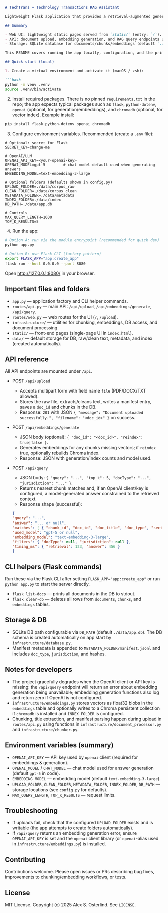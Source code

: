 ```markdown
# TechTrans — Technology Transactions RAG Assistant

Lightweight Flask application that provides a retrieval-augmented generation (RAG) interface for a corpus of technology-transaction documents. Upload documents, generate embeddings, and run queries that return both retrieved chunks and an optional model-generated answer.

## Summary

- Web UI: lightweight static pages served from `static/` (entry: `/`).
- API: document upload, embedding generation, and RAG query endpoints under `/api`.
- Storage: SQLite database for documents/chunks/embeddings (default `./data/app.db`) and filesystem folders for raw/clean text and metadata.

This README covers running the app locally, configuration, and the primary endpoints.

## Quick start (local)

1. Create a virtual environment and activate it (macOS / zsh):

```bash
python -m venv .venv
source .venv/bin/activate
```

2. Install required packages. There is no pinned `requirements.txt` in the repo; the app expects typical packages such as `flask`, `python-dotenv`, `openai` (optional, for generation/embeddings), and `chromadb` (optional, for vector index). Example install:

```bash
pip install flask python-dotenv openai chromadb
```

3. Configure environment variables. Recommended (create a `.env` file):

```
# Optional: secret for Flask
SECRET_KEY=change-me

# OpenAI/LLM
OPENAI_API_KEY=<your-openai-key>
OPENAI_MODEL=gpt-5        # chat model default used when generating answers
EMBEDDING_MODEL=text-embedding-3-large

# Optional folders (defaults shown in config.py)
UPLOAD_FOLDER=./data/corpus_raw
CLEAN_FOLDER=./data/corpus_clean
METADATA_FOLDER=./data/metadata
INDEX_FOLDER=./data/index
DB_PATH=./data/app.db

# Controls
MAX_QUERY_LENGTH=1000
TOP_K_RESULTS=5
```

4. Run the app:

```bash
# Option A: run via the module entrypoint (recommended for quick dev)
python app.py

# Option B: use Flask CLI (factory pattern)
export FLASK_APP="app:create_app"
flask run --host 0.0.0.0 --port 8080
```

Open http://127.0.0.1:8080/ in your browser.

## Important files and folders

- `app.py` — application factory and CLI helper commands.
- `routes/api.py` — main API: `/api/upload`, `/api/embeddings/generate`, `/api/query`.
- `routes/web.py` — web routes for the UI (`/`, `/upload`).
- `infrastructure/` — utilities for chunking, embeddings, DB access, and document processing.
- `static/` — front-end pages (single-page UI in `index.html`).
- `data/` — default storage for DB, raw/clean text, metadata, and index (created automatically).

## API reference

All API endpoints are mounted under `/api`.

- POST `/api/upload`
	- Accepts multipart form with field name `file` (PDF/DOCX/TXT allowed).
	- Stores the raw file, extracts/cleans text, writes a manifest entry, saves a `doc_id` and chunks in the DB.
	- Response: `201` with JSON `{ "message": "Document uploaded successfully.", "filename": "<doc_id>" }` on success.

- POST `/api/embeddings/generate`
	- JSON body (optional): `{ "doc_id": "<doc_id>", "reindex": true|false }`.
	- Generates embeddings for any chunks missing vectors; if `reindex` true, optionally rebuilds Chroma index.
	- Response: JSON with generation/index counts and model used.

- POST `/api/query`
	- JSON body: `{ "query": "...", "top_k": 5, "docType": "...", "jurisdiction": "..." }`.
	- Returns nearest chunk matches and, if an OpenAI client/key is configured, a model-generated answer constrained to the retrieved context.
	- Response shape (successful):
	```json
	{
	"query": "...",
	"answer": "... or null",
	"matches": [ { "chunk_id", "doc_id", "doc_title", "doc_type", "section", "score", "preview" }, ... ],
	"used_model": "gpt-5 or null",
	"embedding_model": "text-embedding-3-large",
	"filters": { "docType": null, "jurisdiction": null },
	"timing_ms": { "retrieval": 123, "answer": 456 }
	}
	```

## CLI helpers (Flask commands)

Run these via the Flask CLI after setting `FLASK_APP="app:create_app"` or run `python app.py` to start the server directly.

- `flask list-docs` — prints all documents in the DB to stdout.
- `flask clear-db` — deletes all rows from `documents`, `chunks`, and `embeddings` tables.

## Storage & DB

- SQLite DB path configurable via `DB_PATH` (default `./data/app.db`). The DB schema is created automatically on app start by `infrastructure/database.py`.
- Manifest metadata is appended to `METADATA_FOLDER/manifest.jsonl` and includes `doc_type`, `jurisdiction`, and hashes.

## Notes for developers

- The project gracefully degrades when the OpenAI client or API key is missing: the `/api/query` endpoint will return an error about embedding generation being unavailable; embedding generation functions also log and return zero if OpenAI is not configured.
- `infrastructure/embeddings.py` stores vectors as float32 blobs in the `embeddings` table and optionally writes to a Chroma persistent collection if `chromadb` is installed and `INDEX_FOLDER` is configured.
- Chunking, title extraction, and manifest parsing happen during upload in `routes/api.py` using functions in `infrastructure/document_processor.py` and `infrastructure/chunker.py`.

## Environment variables (summary)

- `OPENAI_API_KEY` — API key used by `openai` client (required for embeddings & generation).
- `OPENAI_MODEL` / `CHAT_MODEL` — chat model used for answer generation (default `gpt-5` in code).
- `EMBEDDING_MODEL` — embedding model (default `text-embedding-3-large`).
- `UPLOAD_FOLDER`, `CLEAN_FOLDER`, `METADATA_FOLDER`, `INDEX_FOLDER`, `DB_PATH` — storage locations (see `config.py` for defaults).
- `MAX_QUERY_LENGTH`, `TOP_K_RESULTS` — request limits.

## Troubleshooting

- If uploads fail, check that the configured `UPLOAD_FOLDER` exists and is writable (the app attempts to create folders automatically).
- If `/api/query` returns an embedding generation error, ensure `OPENAI_API_KEY` is set and the `openai` client library (or `openai`-alias used in `infrastructure/embeddings.py`) is installed.

## Contributing

Contributions welcome. Please open issues or PRs describing bug fixes, improvements to chunking/embedding workflows, or tests.

## License

MIT License. Copyright (c) 2025 Alex S. Osterlind. See `LICENSE`.
